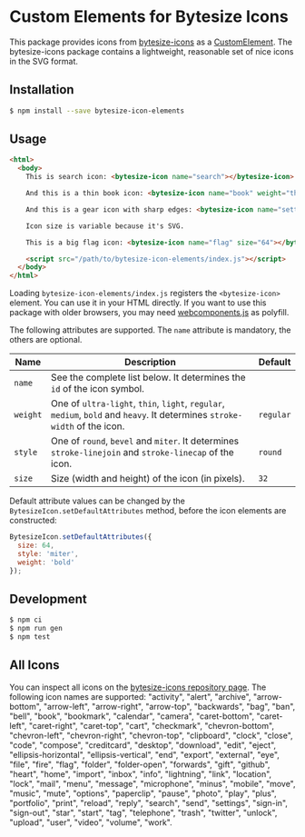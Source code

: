 Custom Elements for Bytesize Icons
==================================

This package provides icons from [bytesize-icons](https://github.com/danklammer/bytesize-icons) as a [CustomElement](https://developers.google.com/web/fundamentals/getting-started/primers/customelements). The bytesize-icons package contains a lightweight, reasonable set of nice icons in the SVG format.

## Installation

```sh
$ npm install --save bytesize-icon-elements
```

## Usage

```html
<html>
  <body>
    This is search icon: <bytesize-icon name="search"></bytesize-icon>

    And this is a thin book icon: <bytesize-icon name="book" weight="thin"></bytesize-icon>

    And this is a gear icon with sharp edges: <bytesize-icon name="settings" style="miter"></bytesize-icon>

    Icon size is variable because it's SVG.

    This is a big flag icon: <bytesize-icon name="flag" size="64"></bytesize-icon>

    <script src="/path/to/bytesize-icon-elements/index.js"></script>
  </body>
</html>
```

Loading `bytesize-icon-elements/index.js` registers the `<bytesize-icon>` element. You can use it in your HTML directly.
If you want to use this package with older browsers, you may need [webcomponents.js](https://github.com/webcomponents/webcomponentsjs) as polyfill.

The following attributes are supported. The `name` attribute is mandatory, the others are optional.

| Name     | Description                                                                                                           | Default   |
|----------|-----------------------------------------------------------------------------------------------------------------------|-----------|
| `name`   | See the complete list below. It determines the `id` of the icon symbol. | |
| `weight`   | One of `ultra-light`, `thin`, `light`, `regular`, `medium`, `bold` and `heavy`. It determines `stroke-width` of the icon. | `regular` |
| `style`   | One of `round`, `bevel` and `miter`. It determines `stroke-linejoin` and `stroke-linecap` of the icon. | `round` |
| `size`  | Size (width and height) of the icon (in pixels). | `32` |

Default attribute values can be changed by the `BytesizeIcon.setDefaultAttributes` method, before the icon elements are constructed:

```js
BytesizeIcon.setDefaultAttributes({
  size: 64,
  style: 'miter',
  weight: 'bold'
});
```

## Development

```sh
$ npm ci
$ npm run gen
$ npm test
```

## All Icons

You can inspect all icons on the [bytesize-icons repository page](https://github.com/danklammer/bytesize-icons#grab-n-go). The following icon names are supported: "activity", "alert", "archive", "arrow-bottom", "arrow-left", "arrow-right", "arrow-top", "backwards", "bag", "ban", "bell", "book", "bookmark", "calendar", "camera", "caret-bottom", "caret-left", "caret-right", "caret-top", "cart", "checkmark", "chevron-bottom", "chevron-left", "chevron-right", "chevron-top", "clipboard", "clock", "close", "code", "compose", "creditcard", "desktop", "download", "edit", "eject", "ellipsis-horizontal", "ellipsis-vertical", "end", "export", "external", "eye", "file", "fire", "flag", "folder", "folder-open", "forwards", "gift", "github", "heart", "home", "import", "inbox", "info", "lightning", "link", "location", "lock", "mail", "menu", "message", "microphone", "minus", "mobile", "move", "music", "mute", "options", "paperclip", "pause", "photo", "play", "plus", "portfolio", "print", "reload", "reply", "search", "send", "settings", "sign-in", "sign-out", "star", "start", "tag", "telephone", "trash", "twitter", "unlock", "upload", "user", "video", "volume", "work".
